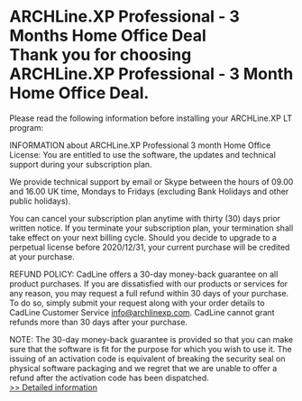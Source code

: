 # ARCHLine.XP Professional - 3 Months Home Office Deal<br />Thank you for choosing ARCHLine.XP Professional - 3 Month Home Office Deal.

Please read the following information before installing your ARCHLine.XP LT program:

INFORMATION about ARCHLine.XP Professional 3 month Home Office License:
You are entitled to use the software, the updates and technical support during your subscription plan.

We provide technical support by email or Skype between the hours of 09.00 and 16.00 UK time, Mondays to Fridays (excluding Bank Holidays and other public holidays).

You can cancel your subscription plan anytime with thirty (30) days prior written notice. If you terminate your subscription plan, your termination shall take effect on your next billing cycle.
Should you decide to upgrade to a perpetual license before 2020/12/31, your current purchase will be credited at your purchase.

REFUND POLICY:
CadLine offers a 30-day money-back guarantee on all product purchases. If you are dissatisfied with our products or services for any reason, you may request a full refund within 30 days of your purchase.
To do so, simply submit your request along with your order details to CadLine Customer Service info@archlinexp.com.
CadLine cannot grant refunds more than 30 days after your purchase.

NOTE:
The 30-day money-back guarantee is provided so that you can make sure that the software is fit for the purpose for which you wish to use it. The issuing of an activation code is equivalent of breaking the security seal on physical software packaging and we regret that we are unable to offer a refund after the activation code has been dispatched.<br />[>> Detailed information](https://secure.shareit.com/shareit/product.html?productid=300300559&affiliateid=200057808)